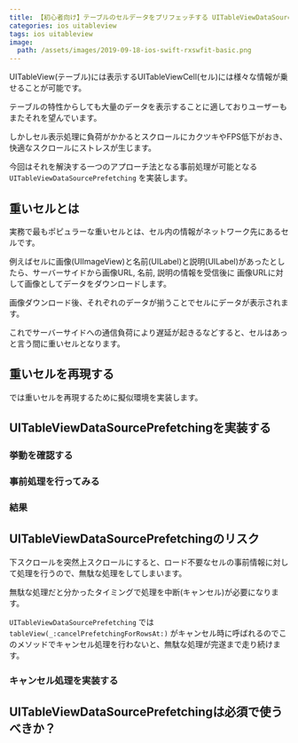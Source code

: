 ```yaml
---
title: 【初心者向け】テーブルのセルデータをプリフェッチする UITableViewDataSourcePrefetchingで事前処理して最適スクローリングする
categories: ios uitableview
tags: ios uitableview
image:
  path: /assets/images/2019-09-18-ios-swift-rxswfit-basic.png
---
```

UITableView(テーブル)には表示するUITableViewCell(セル)には様々な情報が乗せることが可能です。

テーブルの特性からしても大量のデータを表示することに適しておりユーザーもまたそれを望んでいます。

しかしセル表示処理に負荷がかかるとスクロールにカクツキやFPS低下がおき、快適なスクロールにストレスが生じます。

今回はそれを解決する一つのアプローチ法となる事前処理が可能となる `UITableViewDataSourcePrefetching` を実装します。

## 重いセルとは
実務で最もポピュラーな重いセルとは、セル内の情報がネットワーク先にあるセルです。

例えばセルに画像(UIImageView)と名前(UILabel)と説明(UILabel)があったとしたら、サーバーサイドから画像URL, 名前, 説明の情報を受信後に
画像URLに対して画像としてデータをダウンロードします。

画像ダウンロード後、それぞれのデータが揃うことでセルにデータが表示されます。

これでサーバーサイドへの通信負荷により遅延が起きるなどすると、セルはあっと言う間に重いセルとなります。

## 重いセルを再現する

では重いセルを再現するために擬似環境を実装します。



## UITableViewDataSourcePrefetchingを実装する

### 挙動を確認する

### 事前処理を行ってみる

### 結果

## UITableViewDataSourcePrefetchingのリスク
下スクロールを突然上スクロールにすると、ロード不要なセルの事前情報に対して処理を行うので、無駄な処理をしてしまいます。

無駄な処理だと分かったタイミングで処理を中断(キャンセル)が必要になります。

`UITableViewDataSourcePrefetching` では `tableView(_:cancelPrefetchingForRowsAt:)` がキャンセル時に呼ばれるのでこのメソッドでキャンセル処理を行わないと、無駄な処理が完遂まで走り続けます。

### キャンセル処理を実装する


## UITableViewDataSourcePrefetchingは必須で使うべきか？

